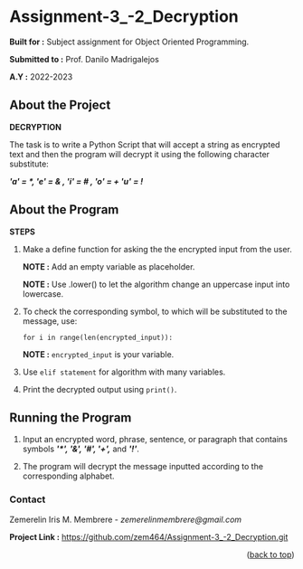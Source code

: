 # Assignment-3_-2_Decryption

  **Built for :** Subject assignment for Object Oriented Programming.

  **Submitted to :** Prof. Danilo Madrigalejos 
  
  **A.Y :** 2022-2023

## About the Project
**DECRYPTION**

The task is to write a Python Script that will accept a string as encrypted text and then the program will decrypt it using the following character substitute:

**_'a' = *, 'e' = & , 'i' = # , 'o' = + 'u' = !_**

## About the Program
**STEPS**

1. Make a define function for asking the the encrypted input from the user.

    **NOTE :** Add an empty variable as placeholder.
  
    **NOTE :** Use .lower() to let the algorithm change an uppercase input into lowercase.

2. To check the corresponding symbol, to which will be substituted to the message, use:

    ``for i in range(len(encrypted_input)):``

    **NOTE :** ``encrypted_input`` is your variable.

3. Use ``elif statement`` for algorithm with many variables.

4. Print the decrypted output using ``print()``.

## Running the Program

1. Input an encrypted word, phrase, sentence, or paragraph that contains symbols **_'*', '&', '#', '+',_** and **_'!'_**.

2. The program will decrypt the message inputted according to the corresponding alphabet.

### Contact
Zemerelin Iris M. Membrere - _zemerelinmembrere@gmail.com_

**Project Link :** https://github.com/zem464/Assignment-3_-2_Decryption.git

<p align="right">(<a href="#readme-top">back to top</a>)</p>
